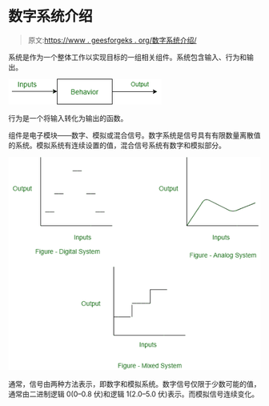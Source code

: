 # 数字系统介绍

> 原文:[https://www . geesforgeks . org/数字系统介绍/](https://www.geeksforgeeks.org/introduction-to-digital-systems/)

系统是作为一个整体工作以实现目标的一组相关组件。系统包含输入、行为和输出。

![](img/42285817dbea06c6520db1a87eec6ee5.png)

行为是一个将输入转化为输出的函数。

组件是电子模块——数字、模拟或混合信号。数字系统是信号具有有限数量离散值的系统。模拟系统有连续设置的值，混合信号系统有数字和模拟部分。

![](img/73356de24837d26ddc732a4aec1ac5bd.png)

通常，信号由两种方法表示，即数字和模拟系统。数字信号仅限于少数可能的值，通常由二进制逻辑 0(0–0.8 伏)和逻辑 1(2.0–5.0 伏)表示。而模拟信号连续变化。